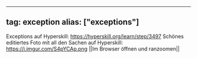 
---
tag: exception
alias: ["exceptions"]
---

Exceptions auf Hyperskill: https://hyperskill.org/learn/step/3497
Schönes editiertes Foto mit all den Sachen auf Hyperskill:
https://i.imgur.com/S4pYCAp.png ||Im Browser öffnen und ranzoomen||
